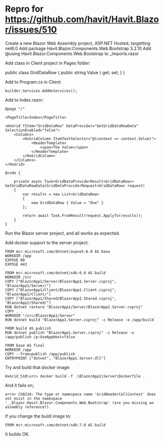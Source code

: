 # Repro for https://github.com/havit/Havit.Blazor/issues/510

Create a new Blazor Web Assembly project, ASP.NET Hosted, targetting net6.0
Add package Havit.Blazor.Components.Web.Bootstrap 3.2.10
Add @using Havit.Blazor.Components.Web.Bootstrap to _Imports.razor

Add class in Client project in Pages folder:

public class GridDataRow
{
    public string Value { get; set; }
}

Add to Program.cs in Client:

```
builder.Services.AddHxServices();
```

Add to Index.razor:

```
@page "/"

<PageTitle>Index</PageTitle>

<HxGrid TItem="GridDataRow" DataProvider="GetGridDataRowData" SelectionEnabled="false">
    <Columns>
        <HxGridColumn ItemTextSelector="@(context => context.Value)">
            <HeaderTemplate>
                <span>The Value</span>
            </HeaderTemplate>
        </HxGridColumn>
    </Columns>
</HxGrid>

@code {

    private async Task<GridDataProviderResult<GridDataRow>> GetGridDataRowData(GridDataProviderRequest<GridDataRow> request)
    {
        var results = new List<GridDataRow>
        {
            new GridDataRow { Value = "One" }
        };

        return await Task.FromResult(request.ApplyTo(results));
    }
}
```

Run the Blazor server project, and all works as expected.

Add docker support to the server project:

```
FROM mcr.microsoft.com/dotnet/aspnet:6.0 AS base
WORKDIR /app
EXPOSE 80
EXPOSE 443

FROM mcr.microsoft.com/dotnet/sdk:6.0 AS build
WORKDIR /src
COPY ["BlazorApp1/Server/BlazorApp1.Server.csproj", "BlazorApp1/Server/"]
COPY ["BlazorApp1/Client/BlazorApp1.Client.csproj", "BlazorApp1/Client/"]
COPY ["BlazorApp1/Shared/BlazorApp1.Shared.csproj", "BlazorApp1/Shared/"]
RUN dotnet restore "BlazorApp1/Server/BlazorApp1.Server.csproj"
COPY . .
WORKDIR "/src/BlazorApp1/Server"
RUN dotnet build "BlazorApp1.Server.csproj" -c Release -o /app/build

FROM build AS publish
RUN dotnet publish "BlazorApp1.Server.csproj" -c Release -o /app/publish /p:UseAppHost=false

FROM base AS final
WORKDIR /app
COPY --from=publish /app/publish .
ENTRYPOINT ["dotnet", "BlazorApp1.Server.dll"]
```

Try and build that docker image:

```
HxGrid_510\src> docker build -f .\BlazorApp1\Server\Dockerfile .
```

And it fails on;

```
error CS0234: The type or namespace name 'GridHeaderCellContext' does not exist in the namespace '__Blazor.Havit.Blazor.Components.Web.Bootstrap' (are you missing an assembly reference?)
```

If you change the build image to:

```
FROM mcr.microsoft.com/dotnet/sdk:7.0 AS build
```

It builds OK.